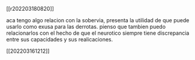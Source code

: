 [[r202203180820]]

aca tengo algo relacion con la sobervia, presenta la utilidad de que puede usarlo como exusa para las derrotas. 
pienso que tambien puedo relacionarlos con el hecho de que el neurotico siempre tiene discrepancia entre sus capacidades y sus realicaciones.

[[202203161212]]